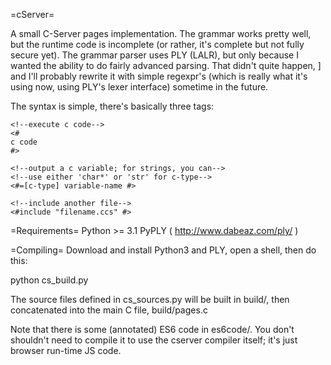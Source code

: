 =cServer=

A small C-Server pages implementation.  The grammar works pretty well,
but the runtime code is incomplete (or rather, it's complete but not
fully secure yet).  The grammar parser uses PLY (LALR), but only because I wanted
the ability to do fairly advanced parsing.  That didn't quite happen, ]
and I'll probably rewrite it with simple regexpr's (which is really
what it's using now, using PLY's lexer interface) sometime in the future.

The syntax is simple, there's basically three tags:

```
<!--execute c code-->
<# 
c code
#>

<!--output a c variable; for strings, you can--> 
<!--use either 'char*' or 'str' for c-type-->
<#=[c-type] variable-name #>

<!--include another file-->
<#include "filename.ccs" #>
```

=Requirements=
Python >= 3.1
PyPLY ( http://www.dabeaz.com/ply/ )

=Compiling=
Download and install Python3 and PLY, open a 
shell, then do this:

  python cs_build.py

The source files defined in cs_sources.py will be built
in build/, then concatenated into the main C file, 
build/pages.c

Note that there is some (annotated) ES6 code in es6code/.
You don't shouldn't need to compile it to use the cserver
compiler itself; it's just browser run-time JS code.